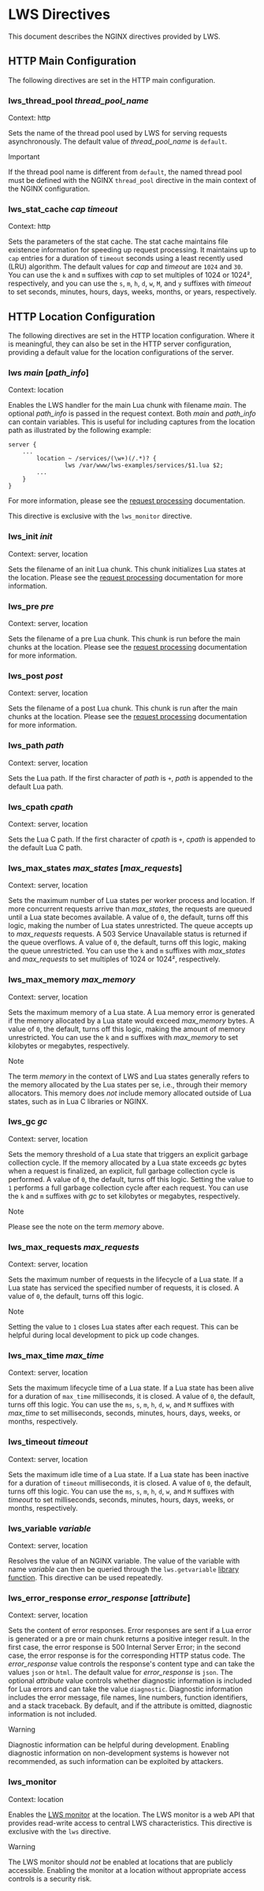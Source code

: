 # LWS Directives

This document describes the NGINX directives provided by LWS.


## HTTP Main Configuration

The following directives are set in the HTTP main configuration.


### lws_thread_pool *thread_pool_name*

Context: http

Sets the name of the thread pool used by LWS for serving requests asynchronously. The default
value of *thread_pool_name* is `default`.

> [!IMPORTANT]
> If the thread pool name is different from `default`, the named thread pool must be defined with
> the NGINX `thread_pool` directive in the main context of the NGINX configuration.


### lws_stat_cache *cap* *timeout*

Context: http

Sets the parameters of the stat cache. The stat cache maintains file existence information for
speeding up request processing. It maintains up to `cap` entries for a duration of `timeout`
seconds using a least recently used (LRU) algorithm. The default values for *cap* and *timeout*
are `1024` and `30`. You can use the `k` and `m` suffixes with *cap* to set multiples of 1024 or
1024², respectively, and you can use the `s`, `m`, `h`, `d`, `w`, `M`, and `y` suffixes
with *timeout* to set seconds, minutes, hours, days, weeks, months, or years, respectively.


## HTTP Location Configuration

The following directives are set in the HTTP location configuration. Where it is meaningful, they
can also be set in the HTTP server configuration, providing a default value for the location
configurations of the server.


### lws *main* [*path_info*]

Context: location

Enables the LWS handler for the main Lua chunk with filename *main*. The optional *path_info*
is passed in the request context. Both *main* and *path_info* can contain variables. This is
useful for including captures from the location path as illustrated by the following example:

```nginx
server {
	...
        location ~ /services/(\w+)(/.*)? {
                lws /var/www/lws-examples/services/$1.lua $2;
		...
	}
}
```

For more information, please see the [request processing](RequestProcessing.md) documentation.

This directive is exclusive with the `lws_monitor` directive.


### lws_init *init*

Context: server, location

Sets the filename of an init Lua chunk. This chunk initializes Lua states at the location. Please
see the [request processing](RequestProcessing.md) documentation for more information.


### lws_pre *pre*

Context: server, location

Sets the filename of a pre Lua chunk. This chunk is run before the main chunks at the location.
Please see the [request processing](RequestProcessing.md) documentation for more information.


### lws_post *post*

Context: server, location

Sets the filename of a post Lua chunk. This chunk is run after the main chunks at the location.
Please see the [request processing](RequestProcessing.md) documentation for more information.


### lws_path *path*

Context: server, location


Sets the Lua path. If the first character of *path* is `+`, *path* is appended to the default Lua
path.


### lws_cpath *cpath*

Context: server, location

Sets the Lua C path. If the first character of *cpath* is `+`, *cpath* is appended to the default
Lua C path.


### lws_max_states *max_states* [*max_requests*]

Context: server, location

Sets the maximum number of Lua states per worker process and location. If more concurrent requests
arrive than *max_states*, the requests are queued until a Lua state becomes available. A value of
`0`, the default, turns off this logic, making the number of Lua states unrestricted. The queue
accepts up to *max_requests* requests. A 503 Service Unavailable status is returned if the queue
overflows. A value of `0`, the default, turns off this logic, making the queue unrestricted. You
can use the `k` and `m` suffixes with *max_states* and *max_requests* to set multiples of 1024 or
1024², respectively.


### lws_max_memory *max_memory*

Context: server, location

Sets the maximum memory of a Lua state. A Lua memory error is generated if the memory allocated by
a Lua state would exceed *max_memory* bytes. A value of `0`, the default, turns off this logic,
making the amount of memory unrestricted. You can use the `k` and `m` suffixes with *max_memory*
to set kilobytes or megabytes, respectively.

> [!NOTE]
> The term *memory* in the context of LWS and Lua states generally refers to the memory allocated
> by the Lua states per se, i.e., through their memory allocators. This memory does *not* include
> memory allocated outside of Lua states, such as in Lua C libraries or NGINX.


### lws_gc *gc*

Context: server, location

Sets the memory threshold of a Lua state that triggers an explicit garbage collection cycle. If
the memory allocated by a Lua state exceeds *gc* bytes when a request is finalized, an explicit,
full garbage collection cycle is performed. A value of `0`, the default, turns off this logic.
Setting the value to `1` performs a full garbage collection cycle after each request. You can use
the `k` and `m` suffixes with *gc* to set kilobytes or megabytes, respectively.

> [!NOTE]
> Please see the note on the term *memory* above.


### lws_max_requests *max_requests*

Context: server, location

Sets the maximum number of requests in the lifecycle of a Lua state. If a Lua state has serviced
the specified number of requests, it is closed. A value of `0`, the default, turns off this logic.

> [!NOTE]
> Setting the value to `1` closes Lua states after each request. This can be helpful during local
> development to pick up code changes.


### lws_max_time *max_time*

Context: server, location

Sets the maximum lifecycle time of a Lua state. If a Lua state has been alive for a duration of
`max_time` milliseconds, it is closed. A value of `0`, the default, turns off this logic. You can
use the `ms`, `s`, `m`, `h`, `d`, `w`, and `M` suffixes with *max_time* to set milliseconds,
seconds, minutes, hours, days, weeks, or months, respectively.


### lws_timeout *timeout*

Context: server, location

Sets the maximum idle time of a Lua state. If a Lua state has been inactive for a duration of
`timeout` milliseconds, it is closed. A value of `0`, the default, turns off this logic. You can
use the `ms`, `s`, `m`, `h`, `d`, `w`, and `M` suffixes with *timeout* to set milliseconds,
seconds, minutes, hours, days, weeks, or months, respectively.


### lws_variable *variable*

Context: server, location

Resolves the value of an NGINX variable. The value of the variable with name *variable* can then
be queried through the `lws.getvariable` [library function](Library.md). This directive can be
used repeatedly.


### lws_error_response *error_response* [*attribute*]

Context: server, location

Sets the content of error responses. Error responses are sent if a Lua error is generated
or a pre or main chunk returns a positive integer result. In the first case, the error response
is 500 Internal Server Error; in the second case, the error response is for the corresponding
HTTP status code. The *error_response* value controls the response's content type and can take
the values `json` or `html`. The default value for *error_response* is `json`. The optional
*attribute* value controls whether diagnostic information is included for Lua errors and can take
the value `diagnostic`. Diagnostic information includes the error message, file names, line
numbers, function identifiers, and a stack traceback. By default, and if the attribute is omitted,
diagnostic information is not included.

> [!WARNING]
> Diagnostic information can be helpful during development. Enabling diagnostic information on
> non-development systems is however not recommended, as such information can be exploited by
> attackers.


### lws_monitor

Context: location

Enables the [LWS monitor](Monitor.md) at the location. The LWS monitor is a web API that provides
read-write access to central LWS characteristics. This directive is exclusive with the `lws`
directive.

> [!WARNING]
> The LWS monitor should *not* be enabled at locations that are publicly accessible. Enabling
> the monitor at a location without appropriate access controls is a security risk.
